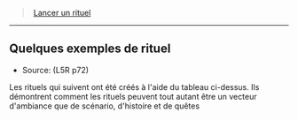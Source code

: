 ﻿---
!GenericItem
Name: Quelques exemples de rituel
Id: l5r_rituals_hd.md#quelques-exemples-de-rituel
ParentLink: l5r_rituals_hd.md#lancer-un-rituel
ParentName: Lancer un rituel
NameLevel: 2
Source: (L5R p72)
Attributes: {}
---
> [Lancer un rituel](hd_l5r_rituals.md)

---

## Quelques exemples de rituel

- Source: (L5R p72)

Les rituels qui suivent ont été créés à l'aide du tableau ci-dessus. Ils démontrent comment les rituels peuvent tout autant être un vecteur d'ambiance que de scénario, d'histoire et de quêtes

